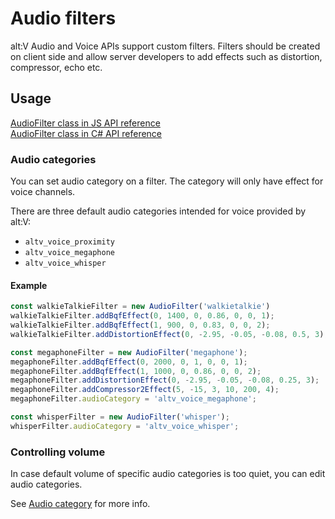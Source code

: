 # Audio filters

alt:V Audio and Voice APIs support custom filters. Filters should be created on client side and allow server developers to add effects such as distortion, compressor, echo etc.

## Usage

[AudioFilter class in JS API reference](https://docs.altv.mp/js/api/alt-client.AudioFilter.html)<br>
[AudioFilter class in C# API reference](https://docs.altv.mp/cs/api/AltV.Net.Client.Elements.Entities.AudioFilter.html)<br>

### Audio categories

You can set audio category on a filter. The category will only have effect for voice channels.

There are three default audio categories intended for voice provided by alt:V:
- `altv_voice_proximity`
- `altv_voice_megaphone`
- `altv_voice_whisper`

#### Example

```js
const walkieTalkieFilter = new AudioFilter('walkietalkie')
walkieTalkieFilter.addBqfEffect(0, 1400, 0, 0.86, 0, 0, 1);
walkieTalkieFilter.addBqfEffect(1, 900, 0, 0.83, 0, 0, 2);
walkieTalkieFilter.addDistortionEffect(0, -2.95, -0.05, -0.08, 0.5, 3);

const megaphoneFilter = new AudioFilter('megaphone');
megaphoneFilter.addBqfEffect(0, 2000, 0, 1, 0, 0, 1);
megaphoneFilter.addBqfEffect(1, 1000, 0, 0.86, 0, 0, 2);
megaphoneFilter.addDistortionEffect(0, -2.95, -0.05, -0.08, 0.25, 3);
megaphoneFilter.addCompressor2Effect(5, -15, 3, 10, 200, 4);
megaphoneFilter.audioCategory = 'altv_voice_megaphone';

const whisperFilter = new AudioFilter('whisper');
whisperFilter.audioCategory = 'altv_voice_whisper';
```

### Controlling volume
In case default volume of specific audio categories is too quiet, you can edit audio categories.

See [Audio category](audio.md/#examples) for more info.